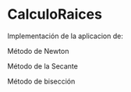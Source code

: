# CalculoRaices
Implementación de la aplicacion de:

Método de Newton

Método de la Secante

Método de bisección
